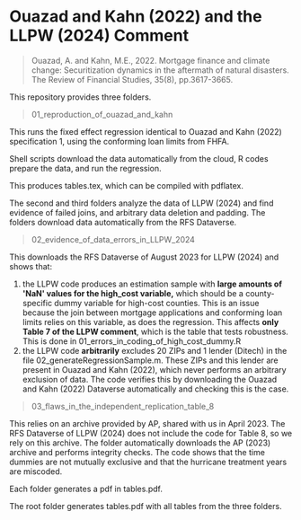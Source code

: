 # Ouazad and Kahn (2022) and the LLPW (2024) Comment

> Ouazad, A. and Kahn, M.E., 2022. Mortgage finance and climate change: Securitization dynamics in the aftermath of natural disasters. The Review of Financial Studies, 35(8), pp.3617-3665.

This repository provides three folders. 

> 01_reproduction_of_ouazad_and_kahn

This runs the fixed effect regression identical to Ouazad and Kahn (2022) specification 1, using the conforming loan limits from FHFA.

Shell scripts download the data automatically from the cloud, R codes prepare the data, and run the regression.

This produces tables.tex, which can be compiled with pdflatex. 



The second and third folders analyze the data of LLPW (2024) and find evidence of failed joins, and arbitrary data deletion and padding. The folders download data automatically from the RFS Dataverse.

> 02_evidence_of_data_errors_in_LLPW_2024

This downloads the RFS Dataverse of August 2023 for LLPW (2024) and shows that:

1. the LLPW code produces an estimation sample with **large amounts of 'NaN' values for the high_cost variable,** which should be a county-specific dummy variable for high-cost counties. This is an issue because the join between mortgage applications and conforming loan limits relies on this variable, as does the regression. This affects **only Table 7 of the LLPW comment**, which is the table that tests robustness. This is done in 01_errors_in_coding_of_high_cost_dummy.R
2. the LLPW code **arbitrarily** excludes 20 ZIPs and 1 lender (Ditech) in the file 02_generateRegressionSample.m. These ZIPs and this lender are present in Ouazad and Kahn (2022), which never performs an arbitrary exclusion of data. The code verifies this by downloading the Ouazad and Kahn (2022) Dataverse automatically and checking this is the case.

> 03_flaws_in_the_independent_replication_table_8

This relies on an archive provided by AP, shared with us in April 2023. The RFS Dataverse of LLPW (2024) does not include the code for Table 8, so we rely on this archive. The folder automatically downloads the AP (2023) archive and performs integrity checks. The code shows that the time dummies are not mutually exclusive and that the hurricane treatment years are miscoded.

Each folder generates a pdf in tables.pdf.

The root folder generates tables.pdf with all tables from the three folders.




